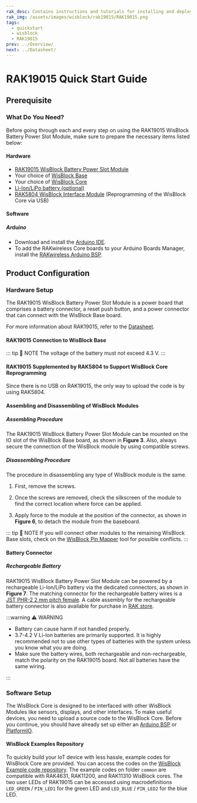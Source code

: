 ```yaml
---
rak_desc: Contains instructions and tutorials for installing and deploying your RAK19015. Instructions are written in a detailed and step-by-step manner for an easier experience in setting up your device. Aside from the hardware configuration, it also contains a software setup that includes detailed example codes that will help you get started.
rak_img: /assets/images/wisblock/rak19015/RAK19015.png
tags:
  - quickstart
  - wisblock
  - RAK19015
prev: ../Overview/
next: ../Datasheet/
---
```


# RAK19015 Quick Start Guide

## Prerequisite

### What Do You Need?

Before going through each and every step on using the RAK19015 WisBlock Battery Power Slot Module, make sure to prepare the necessary items listed below:

#### Hardware

- [RAK19015 WisBlock Battery Power Slot Module](https://store.rakwireless.com/products/rak19015-battery-power-slot-module?utm_source=RAK19015&utm_medium=Document&utm_campaign=BuyFromStore)
- Your choice of [WisBlock Base](https://store.rakwireless.com/collections/wisblock-base/)
- Your choice of [WisBlock Core](https://store.rakwireless.com/collections/wisblock-core)
- [Li-Ion/LiPo battery (optional)](https://store.rakwireless.com/collections/wisblock-accessory/products/battery-connector-cable?utm_source=BatteryConnector&utm_medium=Document&utm_campaign=BuyFromStore)
- [RAK5804 WisBlock Interface Module](https://store.rakwireless.com/products/rak5804-io-extension-board?utm_source=RAK5804&utm_medium=Document&utm_campaign=BuyFromStore) (Reprogramming of the WisBlock Core via USB)

#### Software

##### Arduino

- Download and install the [Arduino IDE](https://www.arduino.cc/en/Main/Software).
- To add the RAKwireless Core boards to your Arduino Boards Manager, install the [RAKwireless Arduino BSP](https://github.com/RAKWireless/RAKwireless-Arduino-BSP-Index).

## Product Configuration

### Hardware Setup

The RAK19015 WisBlock Battery Power Slot Module is a power board that comprises a battery connector, a reset push button, and a power connector that can connect with the WisBlock Base board.

For more information about RAK19015, refer to the [Datasheet](../Datasheet/).

#### RAK19015 Connection to WisBlock Base

<rk-img
  src="/assets/images/wisblock/rak19015/quickstart/rak19015-rechargeable.svg"
  width="70%"
  caption="RAK19015 pinout and connector assignments"
/>

::: tip 📝 NOTE
The voltage of the battery must not exceed 4.3&nbsp;V.
:::

#### RAK19015 Supplemented by RAK5804 to Support WisBlock Core Reprogramming

Since there is no USB on RAK19015, the only way to upload the code is by using RAK5804.

<rk-img
  src="/assets/images/wisblock/rak19015/quickstart/rak19015-rechargeable-rak5804.svg"
  width="70%"
  caption="RAK19015 and RAK5804 connection to WisBlock Base"
/>

#### Assembling and Disassembling of WisBlock Modules

##### Assembling Procedure

The RAK19015 WisBlock Battery Power Slot Module can be mounted on the IO slot of the WisBlock Base board, as shown in **Figure 3**. Also, always secure the connection of the WisBlock module by using compatible screws.

<rk-img
  src="/assets/images/wisblock/rak19015/quickstart/mounting-mechanism.png"
  width="60%"
  caption="RAK19015 mounting connection to WisBlock Base module"
/>


##### Disassembling Procedure

The procedure in disassembling any type of WisBlock module is the same.

1. First, remove the screws.

<rk-img
  src="/assets/images/wisblock/rak19015/quickstart/removing_screws.png"
  width="60%"
  caption="Removing screws from the WisBlock module"
/>

2. Once the screws are removed, check the silkscreen of the module to find the correct location where force can be applied.

<rk-img
  src="/assets/images/wisblock/rak19015/quickstart/detach_silkscreen.png"
  width="70%"
  caption="Detaching silkscreen on the WisBlock module"
/>

3. Apply force to the module at the position of the connector, as shown in **Figure 6**, to detach the module from the baseboard.

<rk-img
  src="/assets/images/wisblock/rak19015/quickstart/detach_module.png"
  width="70%"
  caption="Applying even forces on the proper location of a WisBlock module"
/>

::: tip 📝 NOTE
If you will connect other modules to the remaining WisBlock Base slots, check on the [WisBlock Pin Mapper](https://docs.rakwireless.com/Knowledge-Hub/Pin-Mapper/) tool for possible conflicts.
:::

#### Battery Connector

##### Rechargeable Battery

RAK19015 WisBlock Battery Power Slot Module can be powered by a rechargeable Li-Ion/LiPo battery via the dedicated connectors, as shown in **Figure 7**. The matching connector for the rechargeable battery wires is a [JST PHR-2 2&nbsp;mm pitch female](https://www.jst-mfg.com/product/detail_e.php?series=199). A cable assembly for the rechargeable battery connector is also available for purchase in [RAK store](https://store.rakwireless.com/products/battery-connector-cable).

<rk-img
  src="/assets/images/wisblock/rak19015/quickstart/rechargeable.svg"
  width="50%"
  caption="Rechargeable battery connector pin"
/>

:::warning ⚠️ WARNING

- Battery can cause harm if not handled properly.
- 3.7-4.2&nbsp;V Li-Ion batteries are primarily supported. It is highly recommended not to use other types of batteries with the system unless you know what you are doing.
- Make sure the battery wires, both rechargeable and non-rechargeable, match the polarity on the RAK19015 board. Not all batteries have the same wiring.

:::

### Software Setup

The WisBlock Core is designed to be interfaced with other WisBlock Modules like sensors, displays, and other interfaces. To make useful devices, you need to upload a source code to the WisBlock Core.
Before you continue, you should have already set up either an [Arduino BSP](https://github.com/RAKWireless/RAKwireless-Arduino-BSP-Index) or
[PlatformIO](https://github.com/RAKWireless/WisBlock/blob/master/PlatformIO/README.md).

#### WisBlock Examples Repository

To quickly build your IoT device with less hassle, example codes for WisBlock Core are provided. You can access the codes on the [WisBlock Example code repository](https://github.com/RAKWireless/WisBlock/tree/master/examples). The example codes on folder `common` are compatible with RAK4631, RAK11200, and RAK11310 WisBlock cores.
The two user LEDs of RAK19015 can be accessed using macrodefinitions `LED_GREEN` / `PIN_LED1` for the green LED and `LED_BLUE` / `PIN_LED2` for the blue LED.